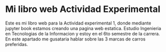 # Mi libro web Actividad Experimental 

Este es mi libro web para la Actividad experimental 1, donde mediante jupyter book estamos creando una pagina web estatica. 
Estudio Ingenieria en Tecnologias de la Informacion y estoy en el 6to semestre de la carrera. En este apartado me gusataria hablar
sobre las 3 marcas de carros preferidas. 


```{tableofcontents}
```
